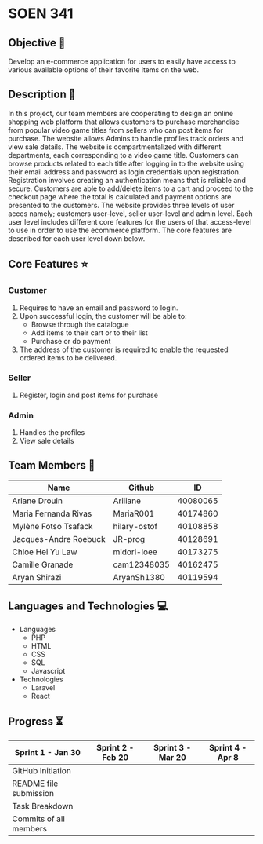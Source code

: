 # SOEN 341


## Objective 🎯
Develop an e-commerce application for users to easily have access to various available options of their favorite items on the web.

## Description 📝
In this project, our team members are cooperating to design an online shopping web platform that allows customers to purchase merchandise from popular video game titles from sellers who can post items for purchase. The website allows Admins to handle profiles track orders and view sale details. The website is compartmentalized with different departments, each corresponding to a video game title. Customers can browse products related to each title after logging in to the website using their email address and password as login credentials upon registration. Registration involves creating an authentication means that is reliable and secure. Customers are able to add/delete items to a cart and proceed to the checkout page where the total is calculated and payment options are presented to the customers. The website provides three levels of user acces namely; customers user-level, seller user-level and admin level. Each user level includes different core features for the users of that access-level to use in order to use the ecommerce platform. The core features are described for each user level down below.

## Core Features ⭐
### Customer
1. Requires to have an email and password to login.
3. Upon successful login, the customer will be able to:
     - Browse through the catalogue
     - Add items to their cart or to their list
     - Purchase or do payment
4. The address of the customer is required to enable the requested ordered items to be delivered.

### Seller
1. Register, login and post items for purchase

### Admin
1. Handles the profiles
2. View sale details

## Team Members 👥
| Name | Github | ID |
| --- | --- | --- |
| Ariane Drouin | Ariiiane | 40080065 |
| Maria Fernanda Rivas | MariaR001 | 40174860 |
| Mylène Fotso Tsafack | hilary-ostof | 40108858 |
| Jacques-Andre Roebuck | JR-prog | 40128691 |
| Chloe Hei Yu Law | midori-loee | 40173275 |
| Camille Granade | cam12348035 | 40162475 |
| Aryan Shirazi | AryanSh1380 | 40119594 |

## Languages and Technologies 💻
- Languages
  - PHP
  - HTML
  - CSS
  - SQL
  - Javascript
- Technologies
  - Laravel
  - React

## Progress ⏳
| Sprint 1 - Jan 30 | Sprint 2 - Feb 20 | Sprint 3 - Mar 20 | Sprint 4 - Apr 8 |
| --- | --- | --- | --- |
| GitHub Initiation | | | |
| README file submission | | | |
| Task Breakdown | | | |
| Commits of all members | | | |
